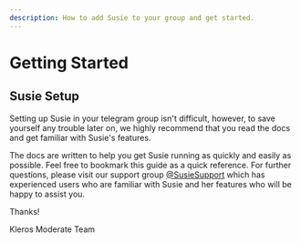 ```yaml
---
description: How to add Susie to your group and get started.
---
```


# Getting Started

## Susie Setup

Setting up Susie in your telegram group isn't difficult, however, to save yourself any trouble later on, we highly recommend that you read the docs and get familiar with Susie's features.

The docs are written to help you get Susie running as quickly and easily as possible. Feel free to bookmark this guide as a quick reference. For further questions, please visit our support group [@SusieSupport](https://t.me/SusieSupport) which has experienced users who are familiar with Susie and her features who will be happy to assist you.

Thanks!

&#x20;       Kleros Moderate Team
